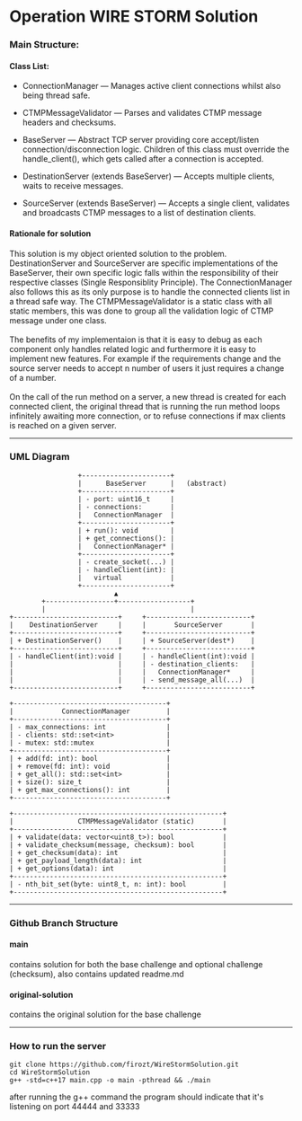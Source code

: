 # Operation WIRE STORM Solution

### Main Structure:
#### Class List:
- ConnectionManager — Manages active client connections whilst also being thread safe.

- CTMPMessageValidator — Parses and validates CTMP message headers and checksums.

- BaseServer — Abstract TCP server providing core accept/listen connection/disconnection logic. Children of this class must override the handle_client(), which gets called after a connection is accepted.

- DestinationServer (extends BaseServer) — Accepts multiple clients, waits to receive messages.

- SourceServer (extends BaseServer)  — Accepts a single client, validates and broadcasts CTMP messages to a list of destination clients.

#### Rationale for solution
This solution is my object oriented solution to the problem. DestinationServer and SourceServer are specific implementations of the BaseServer, their own specific logic falls within the responsibility of their respective classes (Single Responsiblity Principle). The ConnectionManager also follows this as its only purpose is to handle the connected clients list in a thread safe way. The CTMPMessageValidator is a static class with all static members, this was done to group all the validation logic of CTMP message under one class.
<br> <br>
The benefits of my implementaion is that it is easy to debug as each component only handles related logic and furthermore it is easy to implement new features. For example if the requirements change and the source server needs to accept n number of users it just requires a change of a number.
<br> <br>
On the call of the run method on a server, a new thread is created for each connected client, the original thread that is running the run method loops infinitely awaiting more connection, or to refuse connections if max clients is reached on a given server.


---
### UML Diagram
```
                 +----------------------+
                 |      BaseServer      |   (abstract)
                 +----------------------+
                 | - port: uint16_t     |
                 | - connections:       |
                 |   ConnectionManager  |
                 +----------------------+
                 | + run(): void        |
                 | + get_connections(): |
                 |   ConnectionManager* |
                 +----------------------+
                 | - create_socket(...) |
                 | - handleClient(int): |
                 |   virtual            |
                 +----------------------+
                          ▲
        +-----------------+------------------+
        |                                    |
+--------------------------+     +--------------------------+
|    DestinationServer     |     |       SourceServer       |
+--------------------------+     +--------------------------+
| + DestinationServer()    |     | + SourceServer(dest*)    |
+--------------------------+     +--------------------------+
| - handleClient(int):void |     | - handleClient(int):void |
|                          |     | - destination_clients:   |
|                          |     |   ConnectionManager*     |
|                          |     | - send_message_all(...)  |
+--------------------------+     +--------------------------+

+--------------------------------------+
|            ConnectionManager         |
+--------------------------------------+
| - max_connections: int               |
| - clients: std::set<int>             |
| - mutex: std::mutex                  |
+--------------------------------------+
| + add(fd: int): bool                 |
| + remove(fd: int): void              |
| + get_all(): std::set<int>           |
| + size(): size_t                     |
| + get_max_connections(): int         |
+--------------------------------------+

+----------------------------------------------------+
|                CTMPMessageValidator (static)       |
+----------------------------------------------------+
| + validate(data: vector<uint8_t>): bool            |
| + validate_checksum(message, checksum): bool       |
| + get_checksum(data): int                          |
| + get_payload_length(data): int                    |
| + get_options(data): int                           |
+----------------------------------------------------+
| - nth_bit_set(byte: uint8_t, n: int): bool         |
+----------------------------------------------------+

```
---

### Github Branch Structure
#### main
contains solution for both the base challenge and optional challenge (checksum), also contains updated readme.md

#### original-solution
contains the original solution for the base challenge


---

### How to run the server

```
git clone https://github.com/firozt/WireStormSolution.git
cd WireStormSolution
g++ -std=c++17 main.cpp -o main -pthread && ./main
```
after running the g++ command the program should indicate that it's listening on port 44444 and 33333
